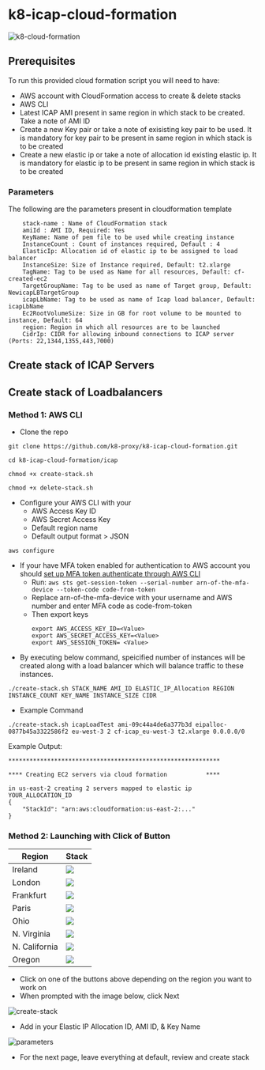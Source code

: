 # k8-icap-cloud-formation
![k8-cloud-formation](https://user-images.githubusercontent.com/70108899/107366117-0c810c80-6ade-11eb-8753-289c28bd1135.png)

## Prerequisites
To run this provided cloud formation script you will need to have:

- AWS account with CloudFormation access to create & delete stacks
- AWS CLI
- Latest ICAP AMI present in same region in which stack to be created. Take a note of AMI ID
- Create a new Key pair or take a note of exisisting key pair to be used. It is mandatory for key pair to be present in same region in which stack is to be created
- Create a new elastic ip or take a note of allocation id existing elastic ip. It is mandatory for elastic ip to be present in same region in which stack is to be created
  

### Parameters
The following are the parameters present in cloudformation template

```
    stack-name : Name of CloudFormation stack
    amiId : AMI ID, Required: Yes
    KeyName: Name of pem file to be used while creating instance
    InstanceCount : Count of instances required, Default : 4
    ElasticIp: Allocation id of elastic ip to be assigned to load balancer
    InstanceSize: Size of Instance required, Default: t2.xlarge
    TagName: Tag to be used as Name for all resources, Default: cf-created-ec2
    TargetGroupName: Tag to be used as name of Target group, Default: NewicapLBTargetGroup
    icapLbName: Tag to be used as name of Icap load balancer, Default: icapLbName
    Ec2RootVolumeSize: Size in GB for root volume to be mounted to instance, Default: 64
    region: Region in which all resources are to be launched
    CidrIp: CIDR for allowing inbound connections to ICAP server (Ports: 22,1344,1355,443,7000)
```

## Create stack of ICAP Servers

## Create stack of Loadbalancers
### Method 1:  AWS CLI

- Clone the repo 
```
git clone https://github.com/k8-proxy/k8-icap-cloud-formation.git

cd k8-icap-cloud-formation/icap

chmod +x create-stack.sh

chmod +x delete-stack.sh
```
- Configure your AWS CLI with your
    - AWS Access Key ID
    - AWS Secret Access Key
    - Default region name
    - Default output format > JSON
```
aws configure
```
- If your have MFA token enabled for authentication to AWS account you should [set up MFA token authenticate through AWS CLI](https://aws.amazon.com/premiumsupport/knowledge-center/authenticate-mfa-cli/)
    - Run: `aws sts get-session-token --serial-number arn-of-the-mfa-device --token-code code-from-token`
    - Replace arn-of-the-mfa-device with your username and AWS number and enter MFA code as code-from-token 
    - Then export keys
        ```
        export AWS_ACCESS_KEY_ID=<Value>
        export AWS_SECRET_ACCESS_KEY=<Value>
        export AWS_SESSION_TOKEN= <Value>
        ```
- By executing below command, speicified number of instances will be created along with a load balancer which will balance traffic to these instances. 
```
./create-stack.sh STACK_NAME AMI_ID ELASTIC_IP_Allocation REGION INSTANCE_COUNT KEY_NAME INSTANCE_SIZE CIDR
``` 
- Example Command
```
./create-stack.sh icapLoadTest ami-09c44a4de6a377b3d eipalloc-0877b45a3322586f2 eu-west-3 2 cf-icap_eu-west-3 t2.xlarge 0.0.0.0/0
``` 




Example Output:
```
************************************************************

**** Creating EC2 servers via cloud formation           ****

in us-east-2 creating 2 servers mapped to elastic ip YOUR_ALLOCATION_ID
{
    "StackId": "arn:aws:cloudformation:us-east-2:..."
}
```

### Method 2: Launching with Click of Button
| Region           | Stack                                                                                                                                                                                                                                                                                                                                      |
|------------------|--------------------------------------------------------------------------------------------------------------------------------------------------------------------------------------------------------------------------------------------------------------------------------------------------------------------------------------------|
| Ireland          | [<img src="https://s3.amazonaws.com/cloudformation-examples/cloudformation-launch-stack.png">](https://console.aws.amazon.com/cloudformation/home?region=eu-west-1#/stacks/new?stackName=IcapLoadBalancerStack&templateURL=http://icap-cloudformation-template.s3-eu-west-1.amazonaws.com/template.json) |
| London          | [<img src="https://s3.amazonaws.com/cloudformation-examples/cloudformation-launch-stack.png">](https://console.aws.amazon.com/cloudformation/home?region=eu-west-2#/stacks/new?stackName=IcapLoadBalancerStack&templateURL=http://icap-cloudformation-template.s3-eu-west-1.amazonaws.com/template.json) |
| Frankfurt          | [<img src="https://s3.amazonaws.com/cloudformation-examples/cloudformation-launch-stack.png">](https://console.aws.amazon.com/cloudformation/home?region=eu-central-1#/stacks/new?stackName=IcapLoadBalancerStack&templateURL=http://icap-cloudformation-template.s3-eu-west-1.amazonaws.com/template.json) |
| Paris          | [<img src="https://s3.amazonaws.com/cloudformation-examples/cloudformation-launch-stack.png">](https://console.aws.amazon.com/cloudformation/home?region=eu-west-3#/stacks/new?stackName=IcapLoadBalancerStack&templateURL=http://icap-cloudformation-template.s3-eu-west-1.amazonaws.com/template.json) |
| Ohio  | [<img src="https://s3.amazonaws.com/cloudformation-examples/cloudformation-launch-stack.png">](https://console.aws.amazon.com/cloudformation/home?region=us-east-2#/stacks/new?stackName=IcapLoadBalancerStack&templateURL=http://icap-cloudformation-template.s3-eu-west-1.amazonaws.com/template.json) | 
| N. Virginia  | [<img src="https://s3.amazonaws.com/cloudformation-examples/cloudformation-launch-stack.png">](https://console.aws.amazon.com/cloudformation/home?region=us-east-1#/stacks/new?stackName=IcapLoadBalancerStack&templateURL=http://icap-cloudformation-template.s3-eu-west-1.amazonaws.com/template.json) | 
| N. California  | [<img src="https://s3.amazonaws.com/cloudformation-examples/cloudformation-launch-stack.png">](https://console.aws.amazon.com/cloudformation/home?region=us-west-1#/stacks/new?stackName=IcapLoadBalancerStack&templateURL=http://icap-cloudformation-template.s3-eu-west-1.amazonaws.com/template.json) | 
| Oregon  | [<img src="https://s3.amazonaws.com/cloudformation-examples/cloudformation-launch-stack.png">](https://console.aws.amazon.com/cloudformation/home?region=us-west-2#/stacks/new?stackName=IcapLoadBalancerStack&templateURL=http://icap-cloudformation-template.s3-eu-west-1.amazonaws.com/template.json) | 


- Click on one of the buttons above depending on the region you want to  work on
- When prompted with the image below, click Next 

![create-stack](https://user-images.githubusercontent.com/60857664/107665722-64fb0a00-6c96-11eb-9e05-ff00615e4e05.png)

- Add in your Elastic IP Allocation ID, AMI ID, & Key Name

![parameters](https://user-images.githubusercontent.com/60857664/107666135-d9ce4400-6c96-11eb-8c05-c54b6aa3d788.png)

- For the next page, leave everything at default, review and create stack